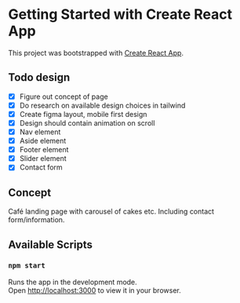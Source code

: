 # Getting Started with Create React App

This project was bootstrapped with [Create React App](https://github.com/facebook/create-react-app).

## Todo design

- [x] Figure out concept of page
- [x] Do research on available design choices in tailwind
- [x] Create figma layout, mobile first design
- [x] Design should contain animation on scroll
- [x] Nav element
- [x] Aside element
- [x] Footer element
- [x] Slider element
- [x] Contact form

## Concept

Café landing page with carousel of cakes etc. Including contact form/information.

## Available Scripts

### `npm start`

Runs the app in the development mode.\
Open [http://localhost:3000](http://localhost:3000) to view it in your browser.
